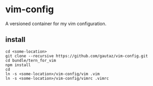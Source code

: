 # vim-config

A versioned container for my vim configuration.

## install

    cd <some-location>
    git clone --recursive https://github.com/gautaz/vim-config.git
    cd bundle/tern_for_vim
    npm install
    cd
    ln -s <some-location>/vim-config/vim .vim
    ln -s <some-location>/vim-config/vimrc .vimrc
